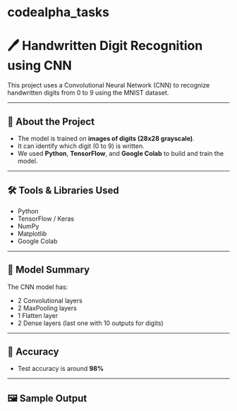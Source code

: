 # codealpha_tasks
# 🖊️ Handwritten Digit Recognition using CNN

This project uses a Convolutional Neural Network (CNN) to recognize handwritten digits from 0 to 9 using the MNIST dataset.

---

## 📌 About the Project

- The model is trained on **images of digits (28x28 grayscale)**.
- It can identify which digit (0 to 9) is written.
- We used **Python**, **TensorFlow**, and **Google Colab** to build and train the model.

---

## 🛠️ Tools & Libraries Used

- Python
- TensorFlow / Keras
- NumPy
- Matplotlib
- Google Colab

---

## 🧠 Model Summary

The CNN model has:
- 2 Convolutional layers
- 2 MaxPooling layers
- 1 Flatten layer
- 2 Dense layers (last one with 10 outputs for digits)

---

## 🎯 Accuracy

- Test accuracy is around **98%**

---

## 🖼️ Sample Output

